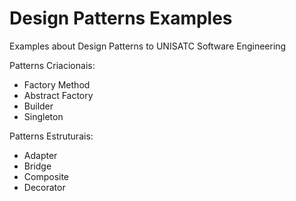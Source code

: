 # Design Patterns Examples

Examples about Design Patterns to UNISATC Software Engineering

Patterns Criacionais:

- Factory Method
- Abstract Factory
- Builder
- Singleton

Patterns Estruturais:

- Adapter
- Bridge
- Composite
- Decorator  